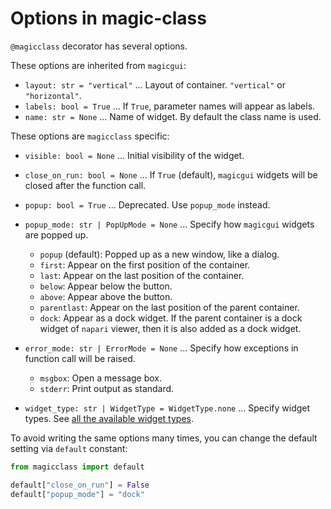 # Options in magic-class

`@magicclass` decorator has several options.

These options are inherited from `magicgui`:

- `layout: str = "vertical"` ... Layout of container. `"vertical"` or `"horizontal"`.
- `labels: bool = True` ... If `True`, parameter names will appear as labels.
- `name: str = None` ... Name of widget. By default the class name is used.

These options are `magicclass` specific:

- `visible: bool = None` ... Initial visibility of the widget.
- `close_on_run: bool = None` ... If `True` (default), `magicgui` widgets will be closed
  after the function call.
- `popup: bool = True` ... Deprecated. Use `popup_mode` instead.

- `popup_mode: str | PopUpMode = None` ... Specify how `magicgui` widgets are popped up.
    - `popup` (default): Popped up as a new window, like a dialog.
    - `first`: Appear on the first position of the container.
    - `last`: Appear on the last position of the container.
    - `below`: Appear below the button.
    - `above`: Appear above the button.
    - `parentlast`: Appear on the last position of the parent container.
    - `dock`: Appear as a dock widget. If the parent container is a dock widget of
      `napari` viewer, then it is also added as a dock widget.

- `error_mode: str | ErrorMode = None` ... Specify how exceptions in function call will be raised.
    - `msgbox`: Open a message box.
    - `stderr`: Print output as standard.

- `widget_type: str | WidgetType = WidgetType.none` ... Specify widget types. See
  [all the available widget types](../make_better/containers.md).

To avoid writing the same options many times, you can change the default setting via `default` constant:

``` python
from magicclass import default

default["close_on_run"] = False
default["popup_mode"] = "dock"
```
